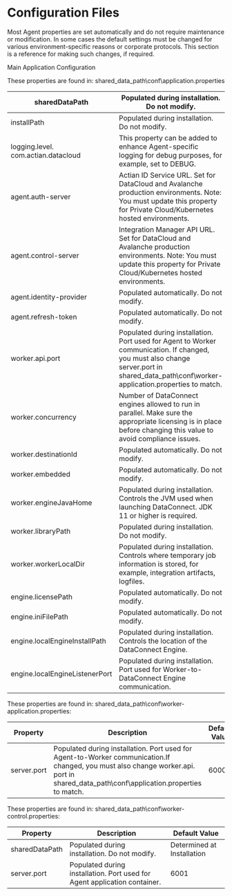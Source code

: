 # Configuration Files

Most Agent properties are set automatically and do not require maintenance or modification. In some cases the default settings must be changed for various environment-specific reasons or corporate protocols. This section is a reference for making such changes, if required.

Main Application Configuration

These properties are found in: shared\_data\_path\conf\application.properties

| sharedDataPath                      | Populated during installation. Do not modify.                                                                                                                                               | Determined at Installation                          |
| ----------------------------------- | ------------------------------------------------------------------------------------------------------------------------------------------------------------------------------------------- | --------------------------------------------------- |
| installPath                         | Populated during installation. Do not modify.                                                                                                                                               | Determined at Installation                          |
| logging.level. com.actian.datacloud | This property can be added to enhance Agent-specific logging for debug purposes, for example, set to DEBUG.                                                                                 | INFO                                                |
| agent.auth-server                   | Actian ID Service URL. Set for DataCloud and Avalanche production environments. Note: You must update this property for Private Cloud/Kubernetes hosted environments.                       | https://api.aop.aws. actiandatacloud.com            |
| agent.control-server                | Integration Manager API URL. Set for DataCloud and Avalanche production environments. Note: You must update this property for Private Cloud/Kubernetes hosted environments.                 | https://api.im. actiandatacloud.com/v2              |
| agent.identity-provider             | Populated automatically. Do not modify.                                                                                                                                                     | —                                                   |
| agent.refresh-token                 | Populated automatically. Do not modify.                                                                                                                                                     | —                                                   |
| worker.api.port                     | Populated during installation. Port used for Agent to Worker communication. If changed, you must also change server.port in shared\_data\_path\conf\worker-application.properties to match. | 6000                                                |
| worker.concurrency                  | Number of DataConnect engines allowed to run in parallel. Make sure the appropriate licensing is in place before changing this value to avoid compliance issues.                            | 1                                                   |
| worker.destinationId                | Populated automatically. Do not modify.                                                                                                                                                     | —                                                   |
| worker.embedded                     | Populated automatically. Do not modify.                                                                                                                                                     | false                                               |
| worker.engineJavaHome               | Populated during installation. Controls the JVM used when launching DataConnect. JDK 11 or higher is required.                                                                              | ${sharedDataPath}/di- standalone-engine/jre         |
| worker.libraryPath                  | Populated during installation. Do not modify.                                                                                                                                               | ${installPath}/lib                                  |
| worker.workerLocalDir               | Populated during installation. Controls where temporary job information is stored, for example, integration artifacts, logfiles.                                                            | ${sharedDataPath}/local                             |
| engine.licensePath                  | Populated automatically. Do not modify.                                                                                                                                                     | ${sharedDataPath}/license/cosmos.slc                |
| engine.iniFilePath                  | Populated automatically. Do not modify.                                                                                                                                                     | ${sharedDataPath}/conf/cosmos.ini                   |
| engine.localEngineInstallPath       | Populated during installation. Controls the location of the DataConnect Engine.                                                                                                             | ${sharedDataPath}/di- standalone-engine/runtime/di9 |
| engine.localEngineListenerPort      | Populated during installation. Port used for Worker-to-DataConnect Engine communication.                                                                                                    | 5999                                                |

These properties are found in: shared\_data\_path\conf\worker-application.properties:

| Property    | Description                                                                                                                                                                              | Default Value |
| ----------- | ---------------------------------------------------------------------------------------------------------------------------------------------------------------------------------------- | ------------- |
| server.port | Populated during installation. Port used for Agent-to-Worker communication.If changed, you must also change worker.api. port in shared\_data\_path\conf\application.properties to match. | 6000          |

These properties are found in: shared\_data\_path\conf\worker-control.properties:

| Property       | Description                                                               | Default Value              |
| -------------- | ------------------------------------------------------------------------- | -------------------------- |
| sharedDataPath | Populated during installation. Do not modify.                             | Determined at Installation |
| server.port    | Populated during installation. Port used for Agent application container. | 6001                       |
